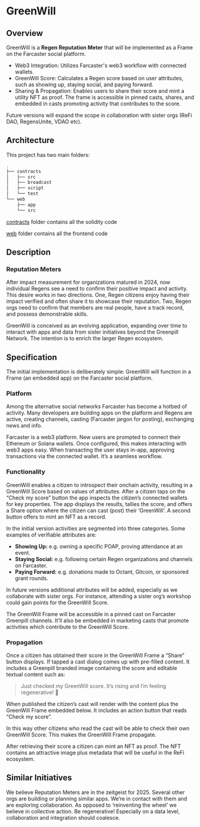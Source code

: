# GreenWill 
## Overview
GreenWill is a **Regen Reputation Meter** that will be implemented as a Frame on the Farcaster social platform.

- Web3 Integration: Utilizes Farcaster's web3 workflow with connected wallets.
- GreenWill Score: Calculates a Regen score based on user attributes, such as showing up, staying social, and paying forward.
- Sharing & Propagation: Enables users to share their score and mint a utility NFT as proof. The frame is accessible in pinned casts, shares, and embedded in casts promoting activity that contributes to the score.

Future versions will expand the scope in collaboration with sister orgs (ReFi DAO, RegensUnite, VDAO etc).

## Architecture

This project has two main folders:

```bash
.
├── contracts
│   ├── src
│   ├── broadcast
│   ├── script
│   └── test
└── web
    ├── app
    └── src
```

[contracts](/contracts/README.md) folder contains all the solidity code

[web](/web/README.md) folder contains all the frontend code

## Description

### Reputation Meters

After impact measurement for organizations matured in 2024, now individual Regens see a need to confirm their positive impact and activity. This desire works in two directions. One, Regen citizens enjoy having their impact verified and often share it to showcase their reputation. Two, Regen orgs need to confirm that members are real people, have a track record, and possess demonstrable skills. 

GreenWill is conceived as an evolving application, expanding over time to interact with apps and data from sister initiatives beyond the Greenpill Network. The intention is to enrich the larger Regen ecosystem.

## Specification

The initial implementation is deliberately simple: GreenWill will function in a Frame (an embedded app) on the Farcaster social platform. 

### Platform
Among the alternative social networks Farcaster has become a hotbed of activity. Many developers are building apps on the platform and Regens are active, creating channels, casting (Farcaster jargon for posting), exchanging news and info.

Farcaster is a web3 platform. New users are prompted to connect their Ethereum or Solana wallets. Once configured, this makes interacting with web3 apps easy. When transacting the user stays in-app, approving transactions via the connected wallet. It’s a seamless workflow.

### Functionality
GreenWill enables a citizen to introspect their onchain activity, resulting in a GreenWill Score based on values of attributes. After a citizen taps on the “Check my score” button the app inspects the citizen’s connected wallets for key properties. The app displays the results, tallies the score, and offers a Share option where the citizen can cast (post) their ‘GreenWill’. A second button offers to mint an NFT as a record.

In the initial version activities are segmented into three categories. Some examples of verifiable attributes are:
- **Showing Up:** e.g. owning a specific POAP, proving attendance at an event.
- **Staying Social:** e.g. following certain Regen organizations and channels on Farcaster.
- **Paying Forward:** e.g. donations made to Octant, Gitcoin, or sponsored grant rounds.

In future versions additional attributes will be added, especially as we collaborate with sister orgs. For instance, attending a sister org’s workshop could gain points for the GreenWill Score.

The GreenWill Frame will be accessible in a pinned cast on Farcaster Greenpill channels. It’ll also be embedded in marketing casts that promote activities which contribute to the GreenWill Score.

### Propagation
Once a citizen has obtained their score in the GreenWill Frame a “Share” button displays. If tapped a cast dialog comes up with pre-filled content. It includes a Greenpill branded image containing the score and editable textual content such as:

> Just checked my GreenWill score. It’s rising and I’m feeling regenerative! :mushroom:

When published the citizen’s cast will render with the content plus the GreenWill Frame embedded below. It includes an action button that reads “Check my score”.

In this way other citizens who read the cast will be able to check their own GreenWill Score. This makes the GreenWill Frame propagate.

After retrieving their score a citizen can mint an NFT as proof. The NFT contains an attractive image plus metadata that will be useful in the ReFi ecosystem.

## Similar Initiatives

We believe Reputation Meters are in the zeitgeist for 2025. Several other orgs are building or planning similar apps. We’re in contact with them and are exploring collaboration. As opposed to ‘reinventing the wheel’ we believe in collective action. Be regenerative! Especially on a data level, collaboration and integration should coalesce. 

